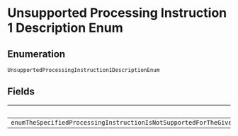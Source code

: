 
# Unsupported Processing Instruction 1 Description Enum

## Enumeration

`UnsupportedProcessingInstruction1DescriptionEnum`

## Fields

| Name |
|  --- |
| `enumTheSpecifiedProcessingInstructionIsNotSupportedForTheGivenPaymentSourcePleaseReferToHttpsdeveloperpaypalcomapiordersv2definitionprocessingInstructionForTheListOfPaymentSourceThatCanBeSpecifiedWithThisValue` |

